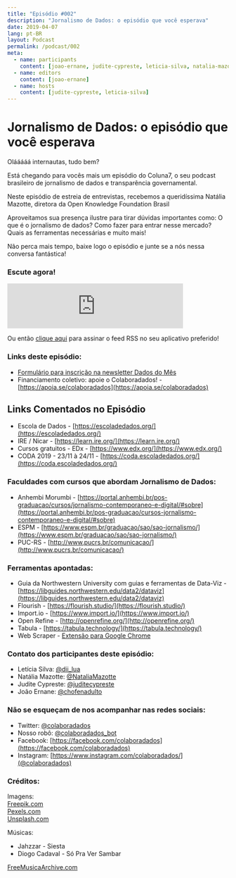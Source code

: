 ```yaml
---
title: "Episódio #002"
description: "Jornalismo de Dados: o episódio que você esperava"
date: 2019-04-07
lang: pt-BR
layout: Podcast
permalink: /podcast/002
meta:
  - name: participants
    content: [joao-ernane, judite-cypreste, leticia-silva, natalia-mazotte]
  - name: editors
    content: [joao-ernane]
  - name: hosts
    content: [judite-cypreste, leticia-silva]
---
```


# Jornalismo de Dados: o episódio que você esperava

Olááááá internautas, tudo bem?

Está chegando para vocês mais um episódio do Coluna7, o seu podcast brasileiro de jornalismo de dados e transparência governamental.

Neste episódio de estreia de entrevistas, recebemos a queridíssima Natália Mazotte, diretora da Open Knowledge Foundation Brasil

Aproveitamos sua presença ilustre para tirar dúvidas importantes como: O que é o jornalismo de dados? Como fazer para entrar nesse mercado? Quais as ferramentas necessárias e muito mais!

Não perca mais tempo, baixe logo o episódio e junte se a nós nessa conversa fantástica!

### Escute agora!

<iframe src="https://anchor.fm/coluna7/embed/episodes/Episdio-002---Entrevista-com-Natlia-Mazotte-e3lpuj" height="102px" width="400px" frameborder="0" scrolling="no"></iframe>

Ou então [clique aqui](https://anchor.fm/s/951cc10/podcast/rss) para assinar o feed RSS no seu aplicativo preferido!

### Links deste episódio:

- [Formulário para inscrição na newsletter Dados do Mês](https://eepurl.com/glBJrT)
- Financiamento coletivo: apoie o Colaboradados! - [https://apoia.se/colaboradados](https://apoia.se/colaboradados)

## Links Comentados no Episódio

- Escola de Dados - [https://escoladedados.org/](https://escoladedados.org/)
- IRE / Nicar - [https://learn.ire.org/](https://learn.ire.org/)
- Cursos gratuitos - EDx - [https://www.edx.org/](https://www.edx.org/)
- CODA 2019 - 23/11 à 24/11 - [https://coda.escoladedados.org/](https://coda.escoladedados.org/)

### Faculdades com cursos que abordam Jornalismo de Dados:

- Anhembi Morumbi - [https://portal.anhembi.br/pos-graduacao/cursos/jornalismo-contemporaneo-e-digital/#sobre](https://portal.anhembi.br/pos-graduacao/cursos-jornalismo-contemporaneo-e-digital/#sobre)
- ESPM - [https://www.espm.br/graduacao/sao/sao-jornalismo/](https://www.espm.br/graduacao/sao/sao-jornalismo/)
- PUC-RS - [http://www.pucrs.br/comunicacao/](http://www.pucrs.br/comunicacao/)

### Ferramentas apontadas:

- Guia da Northwestern University com guias e ferramentas de Data-Viz - [https://libguides.northwestern.edu/data2/dataviz](https://libguides.northwestern.edu/data2/dataviz)
- Flourish - [https://flourish.studio/](https://flourish.studio/)
- Import.io - [https://www.import.io/](https://www.import.io/)
- Open Refine - [http://openrefine.org/](http://openrefine.org/)
- Tabula - [https://tabula.technology/](https://tabula.technology/)
- Web Scraper - [Extensão para Google Chrome](https://chrome.google.com/webstore/detail/web-scraper/jnhgnonknehpejjnehehllkliplmbmhn)

### Contato dos participantes deste episódio:

- Letícia Silva: [@dii_lua](https://www.twitter.com/dii_lua)
- Natália Mazotte: [@NataliaMazotte](https://twitter.com/NataliaMazotte)
- Judite Cypreste: [@juditecypreste](https://www.twitter.com/juditecypreste)
- João Ernane: [@chofenadulto](https://www.twitter.com/chofenadulto)

### Não se esqueçam de nos acompanhar nas redes sociais:

- Twitter: [@colaboradados](https://twitter.com/colaboradados)
- Nosso robô: [@colaboradados_bot](https://twitter.com/colabora_bot)
- Facebook: [https://facebook.com/colaboradados](https://facebook.com/colaboradados)
- Instagram: [https://www.instagram.com/colaboradados/](@colaboradados)

### Créditos:

Imagens:  
[Freepik.com](https://www.freepik.com/)  
[Pexels.com](https://www.pexels.com)  
[Unsplash.com](https://unsplash.com)

Músicas:

- Jahzzar - Siesta
- Diogo Cadaval - Só Pra Ver Sambar

[FreeMusicaArchive.com](FreeMusicArchive.com)
